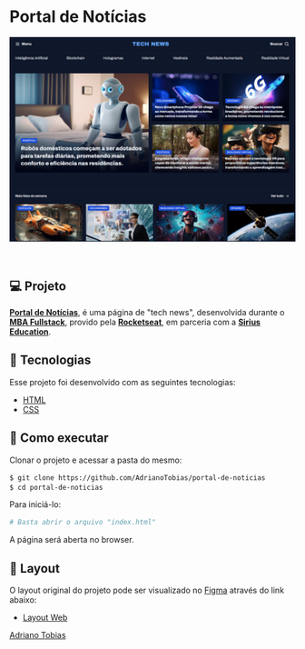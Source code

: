 # Portal de Notícias

![Preview do projeto](/.github/preview.png)

<br>

## 💻 Projeto

**[Portal de Notícias](https://adrianotobias.github.io/portal-de-noticias/)**, é uma página de "tech news", desenvolvida durante o **[MBA Fullstack](https://www.rocketseat.com.br/mba)**, provido pela **[Rocketseat](https://rocketseat.com.br/)**, em parceria com a **[Sirius Education](https://landing.sirius.education/home/)**.


## 🧪 Tecnologias

Esse projeto foi desenvolvido com as seguintes tecnologias:

- [HTML](https://developer.mozilla.org/pt-BR/docs/Web/HTML)
- [CSS](https://developer.mozilla.org/pt-BR/docs/Web/CSS)


## 🚀 Como executar

Clonar o projeto e acessar a pasta do mesmo:

```bash
$ git clone https://github.com/AdrianoTobias/portal-de-noticias
$ cd portal-de-noticias
```

Para iniciá-lo:
```bash
# Basta abrir o arquivo "index.html"
```
A página será aberta no browser.

## 🔖 Layout

O layout original do projeto pode ser visualizado no [Figma](http://figma.com/) através do link abaixo:

- [Layout Web](https://www.figma.com/community/file/1362166020452569562/portal-de-noticias) 



[Adriano Tobias](https://github.com/AdrianoTobias)